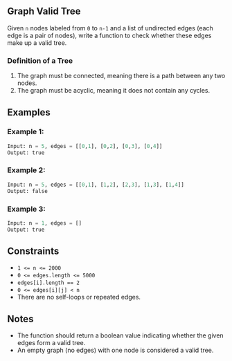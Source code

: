 ## Graph Valid Tree

Given `n` nodes labeled from `0` to `n-1` and a list of undirected edges (each edge is a pair of nodes), write a function to check whether these edges make up a valid tree.

### Definition of a Tree
1. The graph must be connected, meaning there is a path between any two nodes.
2. The graph must be acyclic, meaning it does not contain any cycles.

## Examples

### Example 1:
```python
Input: n = 5, edges = [[0,1], [0,2], [0,3], [0,4]]
Output: true
```

### Example 2:
```python
Input: n = 5, edges = [[0,1], [1,2], [2,3], [1,3], [1,4]]
Output: false
```

### Example 3:
```python
Input: n = 1, edges = []
Output: true
```

## Constraints
- `1 <= n <= 2000`
- `0 <= edges.length <= 5000`
- `edges[i].length == 2`
- `0 <= edges[i][j] < n`
- There are no self-loops or repeated edges.

## Notes
- The function should return a boolean value indicating whether the given edges form a valid tree.
- An empty graph (no edges) with one node is considered a valid tree.